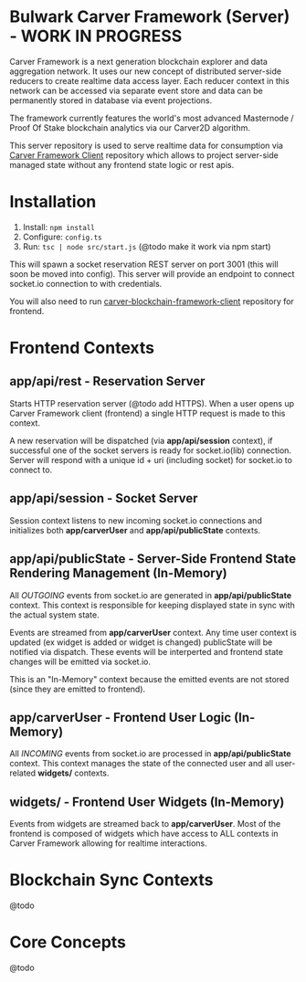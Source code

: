 # Bulwark Carver Framework (Server) - WORK IN PROGRESS

Carver Framework is a next generation blockchain explorer and data aggregation network. It uses our new concept of distributed server-side reducers to create realtime data access layer. Each reducer context in this network can be accessed via separate event store and data can be permanently stored in database via event projections.

The framework currently features the world's most advanced Masternode / Proof Of Stake blockchain analytics via our Carver2D algorithm.

This server repository is used to serve realtime data for consumption via [Carver Framework Client](https://github.com/bulwark-crypto/carver-blockchain-framework-client) repository which allows to project server-side managed state without any frontend state logic or rest apis.

# Installation

1. Install: `npm install`
2. Configure: `config.ts`
3. Run: `tsc | node src/start.js` (@todo make it work via npm start)

This will spawn a socket reservation REST server on port 3001 (this will soon be moved into config). This server will provide an endpoint to connect socket.io connection to with credentials.

You will also need to run [carver-blockchain-framework-client](https://github.com/bulwark-crypto/carver-blockchain-framework-client) repository for frontend.

# Frontend Contexts

## app/api/rest - Reservation Server

Starts HTTP reservation server (@todo add HTTPS). When a user opens up Carver Framework client (frontend) a single HTTP request is made to this context. 

A new reservation will be dispatched (via **app/api/session** context), if successful one of the socket servers is ready for socket.io(lib) connection. Server will respond with a unique id + uri (including socket) for socket.io to connect to.

## app/api/session - Socket Server

Session context listens to new incoming socket.io connections and initializes both **app/carverUser** and **app/api/publicState** contexts. 

## app/api/publicState - Server-Side Frontend State Rendering Management (In-Memory)

All *OUTGOING* events from socket.io are generated in **app/api/publicState** context. This context is responsible for keeping displayed state in sync with the actual system state.  

Events are streamed from **app/carverUser** context. Any time user context is updated (ex widget is added or widget is changed) publicState will be notified via dispatch. These events will be interperted and frontend state changes will be emitted via socket.io.

This is an "In-Memory" context because the emitted events are not stored (since they are emitted to frontend).

## app/carverUser - Frontend User Logic (In-Memory)

All *INCOMING* events from socket.io are processed in **app/api/publicState** context. This context manages the state of the connected user and all user-related  **widgets/** contexts.

## widgets/ - Frontend User Widgets (In-Memory)

Events from widgets are streamed back to **app/carverUser**. Most of the frontend is composed of widgets which have access to ALL contexts in Carver Framework allowing for realtime interactions.

# Blockchain Sync Contexts

@todo

# Core Concepts

@todo